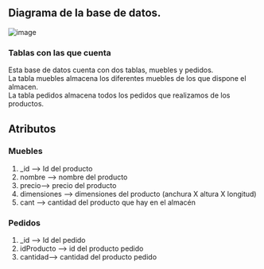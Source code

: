 ## Diagrama de la base de datos. 
![image](https://user-images.githubusercontent.com/92045345/152556169-7cd402ec-bae5-45ed-a864-396f189ea445.png) <br/>
### Tablas con las que cuenta 
Esta base de datos cuenta con dos tablas, muebles y pedidos.<br/> 
La tabla muebles almacena los diferentes muebles de los que dispone el almacen.<br/>
La tabla pedidos almacena todos los pedidos que realizamos de los productos.

## Atributos
### Muebles
 1. _id --> Id del producto
 2. nombre --> nombre del producto
 3. precio--> precio del producto
 4. dimensiones --> dimensiones del producto (anchura X altura X longitud)
 5. cant --> cantidad del producto que hay en el almacén
### Pedidos
 1. _id --> Id del pedido
 2. idProducto --> id del producto pedido
 3. cantidad--> cantidad del producto pedido
